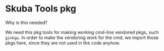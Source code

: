 # Skuba Tools pkg

Why is this needed?

We need this pkg tools for making working cmd-line vendored pkgs, such `ginkgo`.
In order to make the vendoring work for the cmd, we import those pkgs here, since they are not used in the code anyhow.
